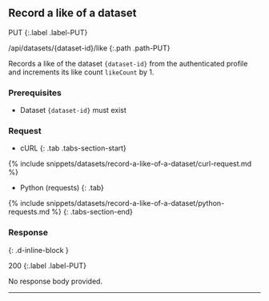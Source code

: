 ## Record a like of a dataset

PUT
{:.label .label-PUT}

/api/datasets/{dataset-id}/like
{:.path .path-PUT}

Records a like of the dataset `{dataset-id}` from the authenticated profile and increments its like count `likeCount` by 1.

### Prerequisites

- Dataset `{dataset-id}` must exist

### Request

- cURL
{: .tab .tabs-section-start}

{% include snippets/datasets/record-a-like-of-a-dataset/curl-request.md %}

- Python (requests)
{: .tab}

{% include snippets/datasets/record-a-like-of-a-dataset/python-requests.md %}
{: .tabs-section-end}

### Response
{: .d-inline-block }

200
{:.label .label-PUT}

No response body provided.

---
